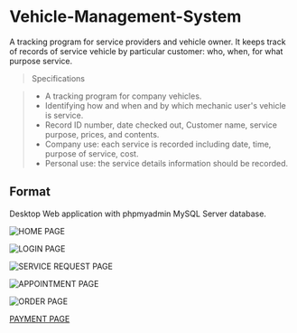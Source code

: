 # Vehicle-Management-System

A tracking program for service providers and vehicle owner.
It keeps track of records of service vehicle by particular customer: 
who, when, for what purpose service.

> Specifications 

> *	A tracking program for company vehicles. 
> *	Identifying how and when and by which mechanic user's vehicle is service. 
> * Record ID number, date checked out, Customer name, service purpose, prices, and contents. 
> * Company use: each service is recorded including date, time, purpose of service, cost. 
> * Personal use: the service details information should be recorded. 

## Format

Desktop Web application with phpmyadmin MySQL Server database.


![HOME PAGE](https://user-images.githubusercontent.com/77150491/164752516-b0803427-e26d-42de-8ff7-a5c4ad11d62f.jpg)

![LOGIN PAGE](https://user-images.githubusercontent.com/77150491/164753476-ed9ed895-c333-461f-a9e9-3d70c589bf18.jpg)

![SERVICE REQUEST PAGE](https://user-images.githubusercontent.com/77150491/164754377-e3f0195c-23dc-444b-ac73-b71bade99fda.jpg)

![APPOINTMENT PAGE](https://user-images.githubusercontent.com/77150491/164755468-396c028f-73b7-4015-b64e-e839f05c4430.jpg)

![ORDER PAGE](https://user-images.githubusercontent.com/77150491/164754624-2947b9fe-3b84-462e-97d7-cb627c1b3f80.jpg)

[PAYMENT PAGE](https://user-images.githubusercontent.com/77150491/164754987-9b0478c6-9a8a-470a-858a-a0843d8d77d8.jpg)


